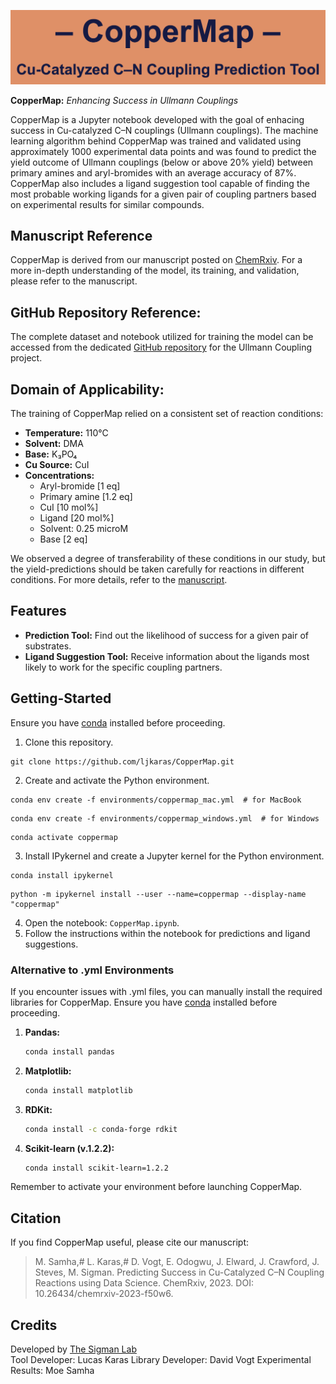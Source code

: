 ![CopperMap Logo](CopperMap.png)

**CopperMap:** *Enhancing Success in Ullmann Couplings*

CopperMap is a Jupyter notebook developed with the goal of enhacing success in Cu-catalyzed C–N couplings (Ullmann couplings). The machine learning algorithm behind CopperMap was trained and validated using approximately 1000 experimental data points and was found to predict the yield outcome of Ullmann couplings (below or above 20% yield) between primary amines and aryl-bromides with an average accuracy of 87%. CopperMap also includes a ligand suggestion tool capable of finding the most probable working ligands for a given pair of coupling partners based on experimental results for similar compounds. 

## Manuscript Reference

CopperMap is derived from our manuscript posted on [ChemRxiv](https://chemrxiv.org/engage/chemrxiv/article-details/6532eb5cc3693ca993c1ce40). For a more in-depth understanding of the model, its training, and validation, please refer to the manuscript.

## GitHub Repository Reference:

The complete dataset and notebook utilized for training the model can be accessed from the dedicated [GitHub repository](https://github.com/ljkaras/ullmann_project) for the Ullmann Coupling project.

## Domain of Applicability:

The training of CopperMap relied on a consistent set of reaction conditions:

- **Temperature:** 110°C
- **Solvent:** DMA
- **Base:** K₃PO₄
- **Cu Source:** CuI
- **Concentrations:**
  - Aryl-bromide [1 eq]
  - Primary amine [1.2 eq]
  - CuI [10 mol%]
  - Ligand [20 mol%]
  - Solvent: 0.25 microM
  - Base [2 eq]

We observed a degree of transferability of these conditions in our study, but the yield-predictions should be taken carefully for reactions in different conditions. For more details, refer to the [manuscript](https://chemrxiv.org/engage/chemrxiv/article-details/6532eb5cc3693ca993c1ce40).

## Features

- **Prediction Tool:** Find out the likelihood of success for a given pair of substrates.
- **Ligand Suggestion Tool:** Receive information about the ligands most likely to work for the specific coupling partners.

## Getting-Started

Ensure you have [conda](https://docs.conda.io/en/latest/miniconda.html) installed before proceeding.

1. Clone this repository.
```shell
git clone https://github.com/ljkaras/CopperMap.git
```
2. Create and activate the Python environment.
```shell 
conda env create -f environments/coppermap_mac.yml  # for MacBook
```
```shell 
conda env create -f environments/coppermap_windows.yml  # for Windows
```
```shell 
conda activate coppermap
```
3. Install IPykernel and create a Jupyter kernel for the Python environment.
```shell 
conda install ipykernel
```
```shell 
python -m ipykernel install --user --name=coppermap --display-name "coppermap"
```
4. Open the notebook: `CopperMap.ipynb`.
5. Follow the instructions within the notebook for predictions and ligand suggestions.

### Alternative to .yml Environments

If you encounter issues with .yml files, you can manually install the required libraries for CopperMap. Ensure you have [conda](https://docs.conda.io/en/latest/miniconda.html) installed before proceeding.

1. **Pandas:**
   ```bash
   conda install pandas
   ```
2. **Matplotlib:**
   ```bash
   conda install matplotlib
   ```
3. **RDKit:**
   ```bash
   conda install -c conda-forge rdkit
   ```
4. **Scikit-learn (v.1.2.2):**
   ```bash
   conda install scikit-learn=1.2.2
   ```
Remember to activate your environment before launching CopperMap.

## Citation

If you find CopperMap useful, please cite our manuscript:

> M. Samha,# L. Karas,# D. Vogt, E. Odogwu, J. Elward, J. Crawford, J. Steves, M. Sigman. Predicting Success in Cu-Catalyzed C–N Coupling Reactions using Data Science. ChemRxiv, 2023. DOI: 10.26434/chemrxiv-2023-f50w6.

## Credits

Developed by [The Sigman Lab](https://www.sigmanlab.com)  
Tool Developer: Lucas Karas
Library Developer: David Vogt
Experimental Results: Moe Samha

